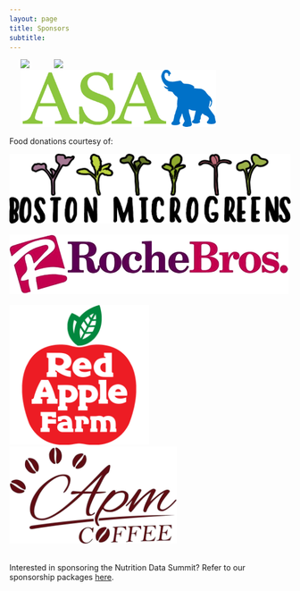 ```yaml
---
layout: page
title: Sponsors 
subtitle: 
---
```


<a href="https://nutrition.tufts.edu/"><img src="/img/sponsors/friedman_recolor.png" width="200"  hspace="20"></a>
<a href="http://environment.tufts.edu/"><img src="/img/sponsors/tie_recolor.png" width="200"  hspace="20"></a>
<a href="https://sites.tufts.edu/tuftsasa/"><img src="/img/sponsors/asat.png" width="350"  hspace="20"></a>

Food donations courtesy of:

<img src="/img/sponsors/boston_microgreens.png" width="600">
<br><br>
<img src="/img/sponsors/roche_bros.png" width="500">
<br><br>
<img src="/img/sponsors/redapplefarms.png" width="250">          <img src="/img/sponsors/apm_coffee.png" width="300"></a>
<br><br>

Interested in sponsoring the Nutrition Data Summit? Refer to our sponsorship packages  <a href="https://github.com/tuftsnds/tuftsnds.github.io/blob/master/img/partners/%5BNDS%5D%20Sponsorship%20%26%20Partnership%20Packages.pdf" target="_blank">here</a>.
